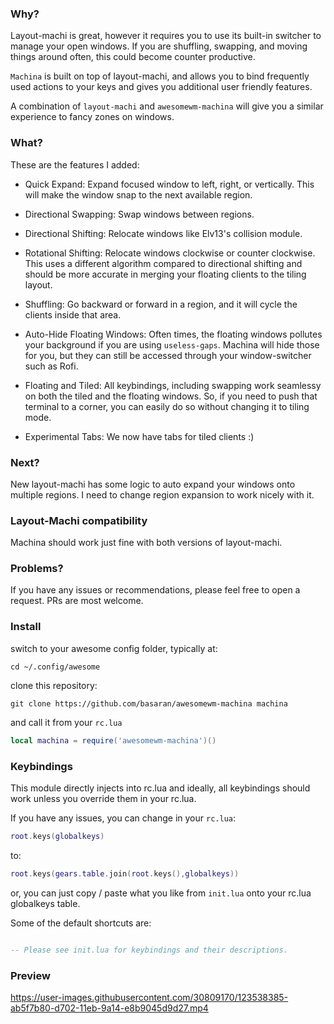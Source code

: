 ### Why?
Layout-machi is great, however it requires you to use its built-in switcher to manage your open windows. If you are shuffling, swapping, and moving things around often, this could become counter productive.

`Machina` is built on top of layout-machi, and allows you to bind frequently used actions to your keys and gives you additional user friendly features.

A combination of `layout-machi` and `awesomewm-machina` will give you a similar experience to fancy zones on windows.


### What?
These are the features I added:

- Quick Expand:
Expand focused window to left, right, or vertically. This will make the window snap to the next available region.

- Directional Swapping:
Swap windows between regions.

- Directional Shifting:
Relocate windows like Elv13's collision module.

- Rotational Shifting:
Relocate windows clockwise or counter clockwise. This uses a different algorithm compared to directional shifting and should be more accurate in merging your floating clients to the tiling layout.

- Shuffling:
Go backward or forward in a region, and it will cycle the clients inside that area.

- Auto-Hide Floating Windows:
Often times, the floating windows pollutes your background if you are using `useless-gaps`. Machina will hide those for you, but they can still be accessed through your window-switcher such as Rofi.

- Floating and Tiled:
All keybindings, including swapping work seamlessy on both the tiled and the floating windows. So, if you need to push that terminal to a corner, you can easily do so without changing it to tiling mode.

- Experimental Tabs:
We now have tabs for tiled clients :)

### Next?

New layout-machi has some logic to auto expand your windows onto multiple regions. I need to change region expansion to work nicely with it.

### Layout-Machi compatibility

Machina should work just fine with both versions of layout-machi. 

### Problems?

If you have any issues or recommendations, please feel free to open a request. PRs are most welcome.


### Install
switch to your awesome config folder, typically at:

```
cd ~/.config/awesome
```

clone this repository:

```
git clone https://github.com/basaran/awesomewm-machina machina
```

and call it from your `rc.lua`

```lua
local machina = require('awesomewm-machina')()
```

### Keybindings

This module directly injects into rc.lua and ideally, all keybindings should work unless you override them in your rc.lua.

If you have any issues, you can change in your `rc.lua`:

```lua
root.keys(globalkeys)
```

to:

```lua
root.keys(gears.table.join(root.keys(),globalkeys))
```
or, you can just copy / paste what you like from `init.lua` onto your rc.lua globalkeys table.

Some of the default shortcuts are:

```lua

-- Please see init.lua for keybindings and their descriptions.

```


### Preview
https://user-images.githubusercontent.com/30809170/123538385-ab5f7b80-d702-11eb-9a14-e8b9045d9d27.mp4




